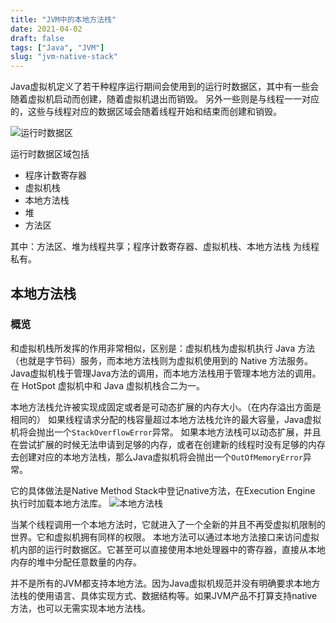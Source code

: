 ```yaml
---
title: "JVM中的本地方法栈"
date: 2021-04-02
draft: false
tags: ["Java", "JVM"]
slug: "jvm-native-stack"
---
```


Java虚拟机定义了若干种程序运行期间会使用到的运行时数据区，其中有一些会随着虚拟机启动而创建，随着虚拟机退出而销毁。
另外一些则是与线程一一对应的，这些与线程对应的数据区域会随着线程开始和结束而创建和销毁。

![运行时数据区](/iblog/posts/annex/images/essays/运行时数据区.png)

运行时数据区域包括

- 程序计数寄存器
- 虚拟机栈
- 本地方法栈
- 堆
- 方法区

其中：方法区、堆为线程共享；程序计数寄存器、虚拟机栈、本地方法栈 为线程私有。

## 本地方法栈
### 概览
和虚拟机栈所发挥的作用非常相似，区别是：虚拟机栈为虚拟机执行 Java 方法 （也就是字节码）服务，而本地方法栈则为虚拟机使用到的 Native 方法服务。
Java虚拟机栈于管理Java方法的调用，而本地方法栈用于管理本地方法的调用。在 HotSpot 虚拟机中和 Java 虚拟机栈合二为一。

本地方法栈允许被实现成固定或者是可动态扩展的内存大小。（在内存溢出方面是相同的）
如果线程请求分配的栈容量超过本地方法栈允许的最大容量，Java虚拟机将会抛出一个`StackOverflowError`异常。
如果本地方法栈可以动态扩展，并且在尝试扩展的时候无法申请到足够的内存，或者在创建新的线程时没有足够的内存去创建对应的本地方法栈，那么Java虚拟机将会抛出一个`OutOfMemoryError`异常。

它的具体做法是Native Method Stack中登记native方法，在Execution Engine 执行时加载本地方法库。
![本地方法栈](/iblog/posts/annex/images/essays/本地方法栈.png)

当某个线程调用一个本地方法时，它就进入了一个全新的并且不再受虚拟机限制的世界。它和虚拟机拥有同样的权限。
本地方法可以通过本地方法接口来访问虚拟机内部的运行时数据区。它甚至可以直接使用本地处理器中的寄存器，直接从本地内存的堆中分配任意数量的内存。

并不是所有的JVM都支持本地方法。因为Java虚拟机规范并没有明确要求本地方法栈的使用语言、具体实现方式、数据结构等。如果JVM产品不打算支持native方法，也可以无需实现本地方法栈。
